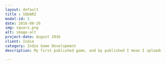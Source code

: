 ```yaml
---
layout: default
title : SQUARZ
modal-id: 1
date: 2016-08-26
img: squarz.png
alt: image-alt
project-date: August 2016
client: Indie
category: Indie Game Development
description: My first published game, and by published I mean I uploaded it to Google Play. A personal project made in Unity2D, with design by <a href="https://www.behance.net/yhello"> Hugo Carrapatoso Silva</a>.

---
```

